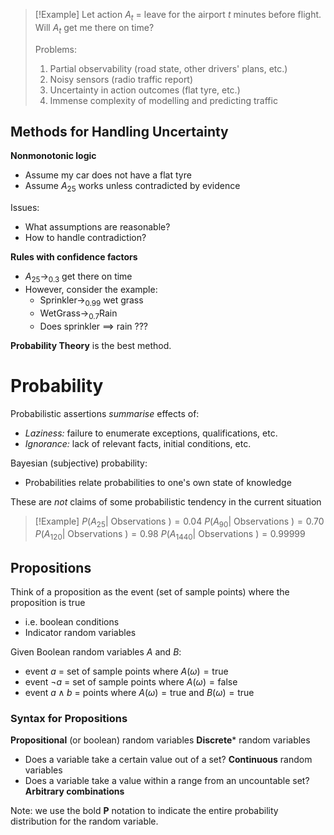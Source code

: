 
>[!Example]
>Let action $A_t$ = leave for the airport $t$ minutes before flight.
>Will $A_t$ get me there on time?
>
>Problems:
>1. Partial observability (road state, other drivers' plans, etc.)
>2. Noisy sensors (radio traffic report)
>3. Uncertainty in action outcomes (flat tyre, etc.) 
>4. Immense complexity of modelling and predicting traffic

## Methods for Handling Uncertainty

**Nonmonotonic logic**
- Assume my car does not have a flat tyre
- Assume $A_{25}$ works unless contradicted by evidence

Issues:
- What assumptions are reasonable?
- How to handle contradiction?


**Rules with confidence factors**
- $A_{25} \rightarrow_{0.3}$ get there on time
- However, consider the example:
	- $\text{Sprinkler} \rightarrow_{0.99}$ wet grass
	- $\text{WetGrass} \rightarrow_{0.7} \text{Rain}$
	- Does sprinkler $\implies$ rain ???

**Probability Theory** is the best method.


# Probability

Probabilistic assertions *summarise* effects of:
- *Laziness:* failure to enumerate exceptions, qualifications, etc.
- *Ignorance:* lack of relevant facts, initial conditions, etc.

Bayesian (subjective) probability:
- Probabilities relate probabilities to one's own state of knowledge

These are *not* claims of some probabilistic tendency in the current situation

>[!Example]
>$P(A_{25}|\text{ Observations })   = 0.04$
>$P(A_{90}|\text{ Observations })   = 0.70$
>$P(A_{120}|\text{ Observations })  = 0.98$
>$P(A_{1440}|\text{ Observations }) = 0.99999$


## Propositions
Think of a proposition as the event (set of sample points) where the proposition is true
- i.e. boolean conditions
- Indicator random variables

Given Boolean random variables $A$ and $B$:
- event $a$ = set of sample points where $A(\omega)=\text{true}$
- event $\neg a$ = set of sample points where $A(\omega) = \text{false}$
- event $a \wedge b$ = points where $A(\omega) = \text{true}$ and $B(\omega) = \text{true}$



### Syntax for Propositions

**Propositional** (or boolean) random variables
**Discrete*** random variables
- Does a variable take a certain value out of a set?
**Continuous** random variables
- Does a variable take a value within a range from an uncountable set?
**Arbitrary combinations**


Note: we use the bold **P** notation to indicate the entire probability distribution for the random variable.


